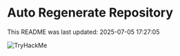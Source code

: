 # Auto Regenerate Repository

This README was last updated: 2025-07-05 17:27:05

 ![TryHackMe](https://tryhackme.com/badge/533634)